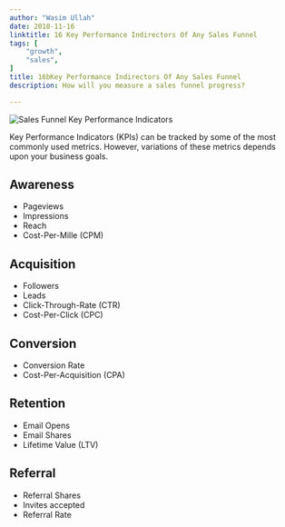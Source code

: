 ```yaml
---
author: "Wasim Ullah"
date: 2018-11-16
linktitle: 16 Key Performance Indirectors Of Any Sales Funnel
tags: [
    "growth",
    "sales",
]
title: 16bKey Performance Indirectors Of Any Sales Funnel
description: How will you measure a sales funnel progress?

---
```


![Sales Funnel Key Performance Indicators](/images/funnel.jpg)



Key Performance Indicators (KPIs) can be tracked by some of the most commonly used metrics. However, variations of these metrics depends upon your business goals.

## Awareness
<ul>
  <li>Pageviews</li>
  <li>Impressions</li>
  <li>Reach</li>
  <li>Cost-Per-Mille (CPM)</li>
</ul>  

## Acquisition
<ul>
  <li>Followers</li>
  <li>Leads</li>
  <li>Click-Through-Rate (CTR)</li>
  <li>Cost-Per-Click (CPC)</li>
</ul>  

## Conversion
<ul>
  <li>Conversion Rate</li>
  <li>Cost-Per-Acquisition (CPA)</li>
</ul>

## Retention
<ul>
  <li>Email Opens</li>
  <li>Email Shares</li>
  <li>Lifetime Value (LTV)</li>
</ul>

## Referral
<ul>
  <li>Referral Shares</li>
  <li>Invites accepted</li>
  <li>Referral Rate</li>
</ul>  
